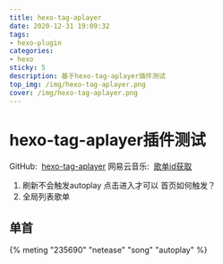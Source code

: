 ```yaml
---
title: hexo-tag-aplayer
date: 2020-12-31 19:09:32
tags:
- hexo-plugin
categories: 
- hexo
sticky: 5
description: 基于hexo-tag-aplayer插件测试
top_img: /img/hexo-tag-aplayer.png
cover: /img/hexo-tag-aplayer.png
---
```

# hexo-tag-aplayer插件测试
GitHub:&nbsp;&nbsp;[hexo-tag-aplayer](https://github.com/MoePlayer/hexo-tag-aplayer)
网易云音乐:&nbsp;&nbsp;[歌单id获取](https://music.163.com/)
1. 刷新不会触发autoplay 点击进入才可以 首页如何触发？
2. 全局列表歌单

## 单首
<!-- {% meting "235690" "netease" "song" "autoplay" %} -->
{% meting "235690" "netease" "song" "autoplay" %}
